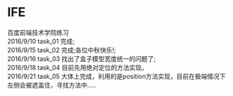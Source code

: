 # IFE
百度前端技术学院练习<br />
2016/9/10 task_01 完成;<br />
2016/9/15 task_02 完成;各位中秋快乐!;<br />
2016/9/16 task_03 找出了盒子模型宽度统一的问题了;<br />
2016/9/18 task_04 目前先用绝对定位的方法实现。<br />
2016/9/21 task_05 大体上完成，利用的是position方法实现，目前在极端情况下左侧会被遮盖住，寻找方法中.....<br />